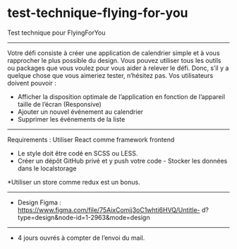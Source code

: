 # test-technique-flying-for-you
Test technique pour FlyingForYou

--------------

Votre défi consiste à créer une application de calendrier simple et à vous rapprocher le plus possible du design.
Vous pouvez utiliser tous les outils ou packages que vous voulez pour vous aider à relever le défi.
Donc, s’il y a quelque chose que vous aimeriez tester, n’hésitez pas.
Vos utilisateurs doivent pouvoir :
- Afficher la disposition optimale de l’application en fonction de l’appareil taille de l’écran (Responsive)
- Ajouter un nouvel événement au calendrier
- Supprimer les événements de la liste

--------------

Requirements :
Utiliser React comme framework frontend
- Le style doit être codé en SCSS ou LESS.
- Créer un dépôt GitHub privé et y push votre code - Stocker les données dans le localstorage

*Utiliser un store comme redux est un bonus.

--------------

- Design Figma :
https://www.figma.com/file/75AixComjj3oC1whti6HVQ/Untitle- d?type=design&node-id=1-2963&mode=design

--------------

- 4 jours ouvrés à compter de l’envoi du mail.




